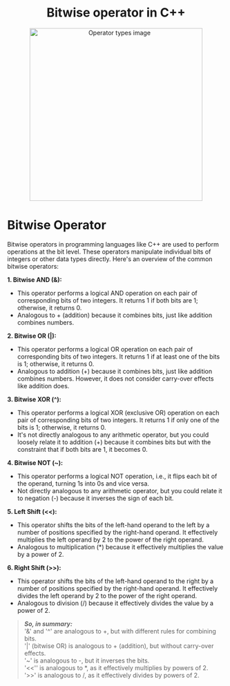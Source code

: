 
<h1 align="center">Bitwise operator in C++</h1>
<p align="center"><a href="#" target="_blank"><img src="https://raw.githubusercontent.com/DeveloperZahin/C-Plus-Plus-programming-language-practice/main/01.%20Beginner/images/Bitwise operator .PNG" height ="400" alt="Operator types image"></a></p>

# Bitwise Operator

Bitwise operators in programming languages like C++ are used to perform operations at the bit level. These operators manipulate individual bits of integers or other data types directly. Here's an overview of the common bitwise operators:

**1. Bitwise AND (&):**
* This operator performs a logical AND operation on each pair of corresponding bits of two integers. It returns 1 if both bits are 1; otherwise, it returns 0.
* Analogous to + (addition) because it combines bits, just like addition combines numbers.

**2. Bitwise OR (|):**
* This operator performs a logical OR operation on each pair of corresponding bits of two integers. It returns 1 if at least one of the bits is 1; otherwise, it returns 0.
* Analogous to addition (+) because it combines bits, just like addition combines numbers. However, it does not consider carry-over effects like addition does.

**3. Bitwise XOR (^):**
* This operator performs a logical XOR (exclusive OR) operation on each pair of corresponding bits of two integers. It returns 1 if only one of the bits is 1; otherwise, it returns 0.
* It's not directly analogous to any arithmetic operator, but you could loosely relate it to addition (+) because it combines bits but with the constraint that if both bits are 1, it becomes 0.

**4. Bitwise NOT (~):** 
* This operator performs a logical NOT operation, i.e., it flips each bit of the operand, turning 1s into 0s and vice versa.
* Not directly analogous to any arithmetic operator, but you could relate it to negation (-) because it inverses the sign of each bit.

**5. Left Shift (<<):**
* This operator shifts the bits of the left-hand operand to the left by a number of positions specified by the right-hand operand. It effectively multiplies the left operand by 2 to the power of the right operand.
* Analogous to multiplication (*) because it effectively multiplies the value by a power of 2.

**6. Right Shift (>>):**
* This operator shifts the bits of the left-hand operand to the right by a number of positions specified by the right-hand operand. It effectively divides the left operand by 2 to the power of the right operand.
* Analogous to division (/) because it effectively divides the value by a power of 2.


> ***So, in summary:*** <br/>
'&' and '^' are analogous to +, but with different rules for combining bits.<br/>
'|' (bitwise OR) is analogous to + (addition), but without carry-over effects.<br/>
'~' is analogous to -, but it inverses the bits.<br/>
'<<'' is analogous to *, as it effectively multiplies by powers of 2.<br/>
'>>' is analogous to /, as it effectively divides by powers of 2.<br/>
